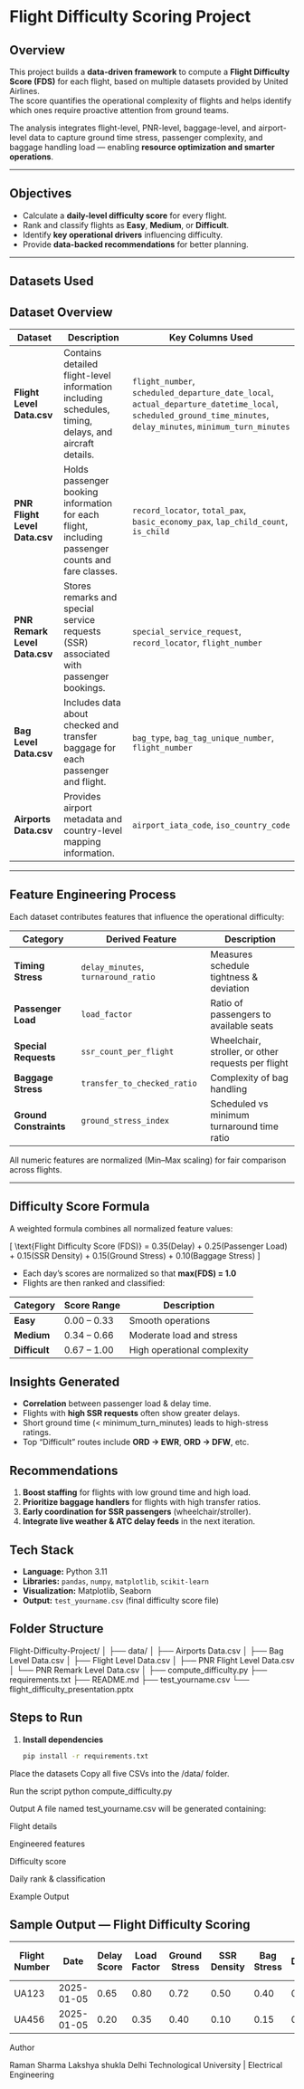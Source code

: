 #  Flight Difficulty Scoring Project  

##  Overview  
This project builds a **data-driven framework** to compute a **Flight Difficulty Score (FDS)** for each flight, based on multiple datasets provided by United Airlines.  
The score quantifies the operational complexity of flights and helps identify which ones require proactive attention from ground teams.  

The analysis integrates flight-level, PNR-level, baggage-level, and airport-level data to capture ground time stress, passenger complexity, and baggage handling load — enabling **resource optimization and smarter operations**.

---

##  Objectives  
- Calculate a **daily-level difficulty score** for every flight.  
- Rank and classify flights as **Easy**, **Medium**, or **Difficult**.  
- Identify **key operational drivers** influencing difficulty.  
- Provide **data-backed recommendations** for better planning.  

---

##  Datasets Used  

##  Dataset Overview

| Dataset | Description | Key Columns Used |
|----------|--------------|------------------|
| **Flight Level Data.csv** | Contains detailed flight-level information including schedules, timing, delays, and aircraft details. | `flight_number`, `scheduled_departure_date_local`, `actual_departure_datetime_local`, `scheduled_ground_time_minutes`, `delay_minutes`, `minimum_turn_minutes` |
| **PNR Flight Level Data.csv** | Holds passenger booking information for each flight, including passenger counts and fare classes. | `record_locator`, `total_pax`, `basic_economy_pax`, `lap_child_count`, `is_child` |
| **PNR Remark Level Data.csv** | Stores remarks and special service requests (SSR) associated with passenger bookings. | `special_service_request`, `record_locator`, `flight_number` |
| **Bag Level Data.csv** | Includes data about checked and transfer baggage for each passenger and flight. | `bag_type`, `bag_tag_unique_number`, `flight_number` |
| **Airports Data.csv** | Provides airport metadata and country-level mapping information. | `airport_iata_code`, `iso_country_code` |


---

##  Feature Engineering Process  

Each dataset contributes features that influence the operational difficulty:

| Category               | Derived Feature | Description |
|-----------             |----------------|--------------|
| **Timing Stress**      | `delay_minutes`, `turnaround_ratio` | Measures schedule tightness & deviation |
| **Passenger Load**     | `load_factor` | Ratio of passengers to available seats |
| **Special Requests**   | `ssr_count_per_flight` | Wheelchair, stroller, or other requests per flight |
| **Baggage Stress**     | `transfer_to_checked_ratio` | Complexity of bag handling |
| **Ground Constraints** | `ground_stress_index` | Scheduled vs minimum turnaround time ratio |

All numeric features are normalized (Min–Max scaling) for fair comparison across flights.

---

##  Difficulty Score Formula  

A weighted formula combines all normalized feature values:

\[
\text{Flight Difficulty Score (FDS)} =
0.35(Delay) +
0.25(Passenger Load) +
0.15(SSR Density) +
0.15(Ground Stress) +
0.10(Baggage Stress)
\]

- Each day’s scores are normalized so that **max(FDS) = 1.0**  
- Flights are then ranked and classified:

| Category      | Score Range | Description                 |
|-----------    |-------------|-------------                |
| **Easy**      | 0.00 – 0.33 | Smooth operations           |
| **Medium**    | 0.34 – 0.66 | Moderate load and stress    |
| **Difficult** | 0.67 – 1.00 | High operational complexity |



##  Insights Generated  
- **Correlation** between passenger load & delay time.  
- Flights with **high SSR requests** often show greater delays.  
- Short ground time (< minimum_turn_minutes) leads to high-stress ratings.  
- Top “Difficult” routes include **ORD → EWR**, **ORD → DFW**, etc.  



##  Recommendations  
1. **Boost staffing** for flights with low ground time and high load.  
2. **Prioritize baggage handlers** for flights with high transfer ratios.  
3. **Early coordination for SSR passengers** (wheelchair/stroller).  
4. **Integrate live weather & ATC delay feeds** in the next iteration.  



##  Tech Stack  
- **Language:** Python 3.11  
- **Libraries:** `pandas`, `numpy`, `matplotlib`, `scikit-learn`  
- **Visualization:** Matplotlib, Seaborn  
- **Output:** `test_yourname.csv` (final difficulty score file)  



##  Folder Structure  

Flight-Difficulty-Project/
│
├── data/
│ ├── Airports Data.csv
│ ├── Bag Level Data.csv
│ ├── Flight Level Data.csv
│ ├── PNR Flight Level Data.csv
│ └── PNR Remark Level Data.csv
│
├── compute_difficulty.py
├── requirements.txt
├── README.md
├── test_yourname.csv
└── flight_difficulty_presentation.pptx



##  Steps to Run  

1. **Install dependencies**  
   ```bash
   pip install -r requirements.txt

Place the datasets
Copy all five CSVs into the /data/ folder.

Run the script 
python compute_difficulty.py

Output
A file named test_yourname.csv will be generated containing:

Flight details

Engineered features

Difficulty score

Daily rank & classification

Example Output

##  Sample Output — Flight Difficulty Scoring

| Flight Number | Date       | Delay Score | Load Factor | Ground Stress | SSR Density | Bag Stress | Overall Difficulty Score | Category   |
|---------------|------------|------------|------------|--------------|------------|------------|-------------------------|-----------|
| UA123         | 2025-01-05 | 0.65       | 0.80       | 0.72         | 0.50       | 0.40       | 0.69                    | Difficult |
| UA456         | 2025-01-05 | 0.20       | 0.35       | 0.40         | 0.10       | 0.15       | 0.27                    | Easy      |


Author

Raman Sharma
Lakshya shukla 
Delhi Technological University | Electrical Engineering

